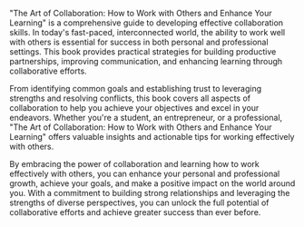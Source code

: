 "The Art of Collaboration: How to Work with Others and Enhance Your Learning" is a comprehensive guide to developing effective collaboration skills. In today's fast-paced, interconnected world, the ability to work well with others is essential for success in both personal and professional settings. This book provides practical strategies for building productive partnerships, improving communication, and enhancing learning through collaborative efforts.

From identifying common goals and establishing trust to leveraging strengths and resolving conflicts, this book covers all aspects of collaboration to help you achieve your objectives and excel in your endeavors. Whether you're a student, an entrepreneur, or a professional, "The Art of Collaboration: How to Work with Others and Enhance Your Learning" offers valuable insights and actionable tips for working effectively with others.

By embracing the power of collaboration and learning how to work effectively with others, you can enhance your personal and professional growth, achieve your goals, and make a positive impact on the world around you. With a commitment to building strong relationships and leveraging the strengths of diverse perspectives, you can unlock the full potential of collaborative efforts and achieve greater success than ever before.
